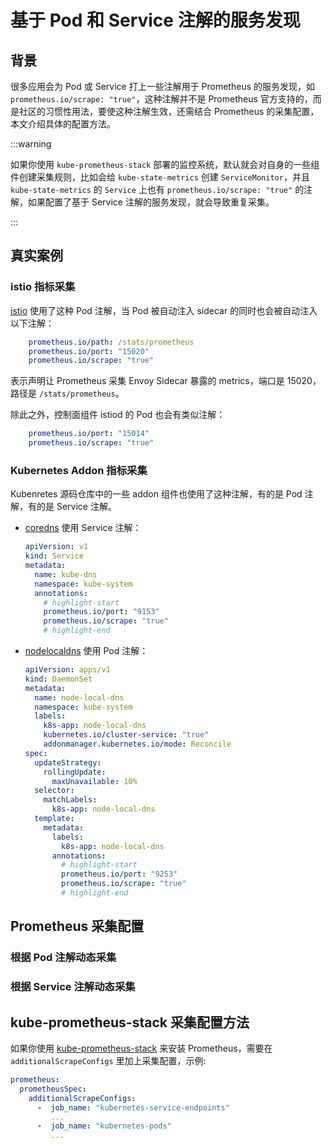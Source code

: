 # 基于 Pod 和 Service 注解的服务发现

## 背景

很多应用会为 Pod 或 Service 打上一些注解用于 Prometheus 的服务发现，如 `prometheus.io/scrape: "true"`，这种注解并不是 Prometheus 官方支持的，而是社区的习惯性用法，要使这种注解生效，还需结合 Prometheus 的采集配置，本文介绍具体的配置方法。

:::warning

如果你使用 `kube-prometheus-stack` 部署的监控系统，默认就会对自身的一些组件创建采集规则，比如会给 `kube-state-metrics` 创建 `ServiceMonitor`，并且 `kube-state-metrics` 的 `Service` 上也有 `prometheus.io/scrape: "true"` 的注解，如果配置了基于 Service 注解的服务发现，就会导致重复采集。

:::

## 真实案例

### istio 指标采集

[istio](https://istio.io/) 使用了这种 Pod 注解，当 Pod 被自动注入 sidecar 的同时也会被自动注入以下注解：

```yaml
    prometheus.io/path: /stats/prometheus
    prometheus.io/port: "15020"
    prometheus.io/scrape: "true"
```

表示声明让 Prometheus 采集 Envoy Sidecar 暴露的 metrics，端口是 15020，路径是 `/stats/prometheus`。

除此之外，控制面组件 istiod 的 Pod 也会有类似注解：

```yaml
    prometheus.io/port: "15014"
    prometheus.io/scrape: "true"
```

### Kubernetes Addon 指标采集

Kubenretes 源码仓库中的一些 addon 组件也使用了这种注解，有的是 Pod 注解，有的是 Service 注解。
* [coredns](https://github.com/kubernetes/kubernetes/blob/release-1.30/cluster/addons/dns/coredns/coredns.yaml.base#L196-L197) 使用 Service 注解：
  ```yaml showLineNumbers
  apiVersion: v1
  kind: Service
  metadata:
    name: kube-dns
    namespace: kube-system
    annotations:
      # highlight-start
      prometheus.io/port: "9153"
      prometheus.io/scrape: "true"  
      # highlight-end
  ```
* [nodelocaldns](https://github.com/kubernetes/kubernetes/blob/release-1.30/cluster/addons/dns/nodelocaldns/nodelocaldns.yaml#L125-L126) 使用 Pod 注解：
  ```yaml showLineNumbers
  apiVersion: apps/v1
  kind: DaemonSet
  metadata:
    name: node-local-dns
    namespace: kube-system
    labels:
      k8s-app: node-local-dns
      kubernetes.io/cluster-service: "true"
      addonmanager.kubernetes.io/mode: Reconcile
  spec:
    updateStrategy:
      rollingUpdate:
        maxUnavailable: 10%
    selector:
      matchLabels:
        k8s-app: node-local-dns
    template:
      metadata:
        labels:
          k8s-app: node-local-dns
        annotations:
          # highlight-start
          prometheus.io/port: "9253"
          prometheus.io/scrape: "true"
          # highlight-end
  ```

## Prometheus 采集配置

### 根据 Pod 注解动态采集

<FileBlock file="prometheus/kubernetes-pods.yaml" />

### 根据 Service 注解动态采集

<FileBlock file="prometheus/kubernetes-service-endpoints.yaml" />

## kube-prometheus-stack 采集配置方法

如果你使用 [kube-prometheus-stack](https://github.com/prometheus-community/helm-charts/tree/main/charts/kube-prometheus-stack) 来安装 Prometheus，需要在 `additionalScrapeConfigs` 里加上采集配置，示例:

```yaml
prometheus:
  prometheusSpec:
    additionalScrapeConfigs:
      -  job_name: "kubernetes-service-endpoints"
         ...
      -  job_name: "kubernetes-pods"
         ...
```
